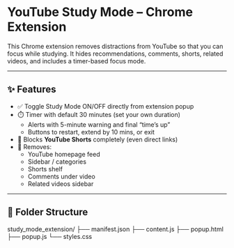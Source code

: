 # YouTube Study Mode – Chrome Extension

This Chrome extension removes distractions from YouTube so that you can focus while studying. It hides recommendations, comments, shorts, related videos, and includes a timer-based focus mode.

---

## ✨ Features

- ✅ Toggle Study Mode ON/OFF directly from extension popup
- ⏱️ Timer with default 30 minutes (set your own duration)
    - Alerts with 5-minute warning and final “time’s up”
    - Buttons to restart, extend by 10 mins, or exit
- 🚫 Blocks **YouTube Shorts** completely (even direct links)
- 🔕 Removes:
  - YouTube homepage feed
  - Sidebar / categories
  - Shorts shelf
  - Comments under video
  - Related videos sidebar

---

## 📁 Folder Structure

study_mode_extension/
├── manifest.json
├── content.js
├── popup.html
├── popup.js
└── styles.css
